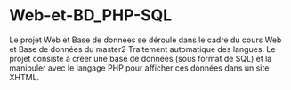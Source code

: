 # Web-et-BD_PHP-SQL
Le projet Web et Base de données se déroule dans le cadre du cours Web et Base de données du master2 Traitement automatique des langues. Le projet consiste à créer une base de données (sous format de SQL) et la manipuler avec le langage PHP pour afficher ces données dans un site XHTML.
